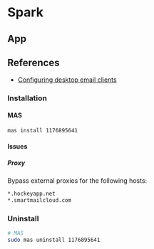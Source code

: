 # Spark

<!--
https://sparkmailapp.com/help/214-cant-connect-to-a-yandex-account.html
-->

## App

## References

- [Configuring desktop email clients](https://yandex.com/support/mail/mail-clients.html)

### Installation

#### MAS

```sh
mas install 1176895641
```

#### Issues

##### Proxy

Bypass external proxies for the following hosts:

```txt
*.hockeyapp.net
*.smartmailcloud.com
```

### Uninstall

```sh
# MAS
sudo mas uninstall 1176895641
```
